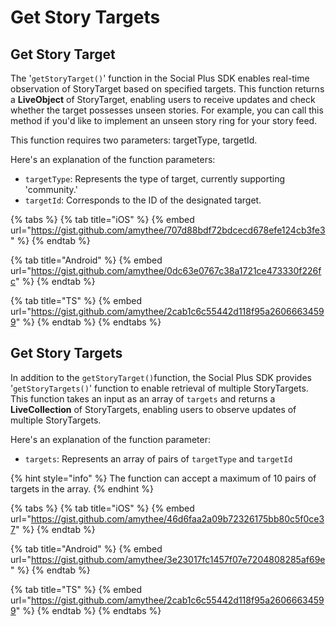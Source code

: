 # Get Story Targets

## Get Story Target

The '`getStoryTarget()`' function in the Social Plus SDK enables real-time observation of StoryTarget based on specified targets. This function returns a **LiveObject** of StoryTarget, enabling users to receive updates and check whether the target possesses unseen stories. For example, you can call this method if you'd like to implement an unseen story ring for your story feed.

This function requires two parameters: targetType, targetId.

Here's an explanation of the function parameters:

* `targetType`: Represents the type of target, currently supporting 'community.'
* `targetId`: Corresponds to the ID of the designated target.

{% tabs %}
{% tab title="iOS" %}
{% embed url="https://gist.github.com/amythee/707d88bdf72bdcecd678efe124cb3fe3" %}
{% endtab %}

{% tab title="Android" %}
{% embed url="https://gist.github.com/amythee/0dc63e0767c38a1721ce473330f226fc" %}
{% endtab %}

{% tab title="TS" %}
{% embed url="https://gist.github.com/amythee/2cab1c6c55442d118f95a26066634599" %}
{% endtab %}
{% endtabs %}

## Get Story Targets

In addition to the `getStoryTarget()`function,  the Social Plus SDK  provides '`getStoryTargets()`' function to enable retrieval of multiple StoryTargets. This function takes an input as an array of `targets` and returns a **LiveCollection** of StoryTargets, enabling users to observe updates of multiple StoryTargets.&#x20;



Here's an explanation of the function parameter:

* `targets`: Represents an array of pairs of `targetType` and `targetId`

{% hint style="info" %}
The function can accept a maximum of 10 pairs of targets in the array.
{% endhint %}

{% tabs %}
{% tab title="iOS" %}
{% embed url="https://gist.github.com/amythee/46d6faa2a09b72326175bb80c5f0ce37" %}
{% endtab %}

{% tab title="Android" %}
{% embed url="https://gist.github.com/amythee/3e23017fc1457f07e7204808285af69e" %}
{% endtab %}

{% tab title="TS" %}
{% embed url="https://gist.github.com/amythee/2cab1c6c55442d118f95a26066634599" %}
{% endtab %}
{% endtabs %}
